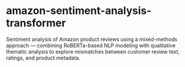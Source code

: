 # amazon-sentiment-analysis-transformer
Sentiment analysis of Amazon product reviews using a mixed-methods approach — combining RoBERTa-based NLP modeling with qualitative thematic analysis to explore mismatches between customer review text, ratings, and product metadata.
